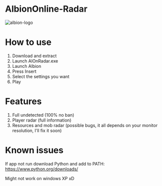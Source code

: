 # AlbionOnline-Radar
![albion-logo](https://github.com/PohPunkt/AlbionOnline-Radar/assets/95185796/b7c9301a-801d-4cc5-ad56-25dc7437a4b4)

# How to use
  1. Download and extract
  2. Launch AlOnRadar.exe
  4. Launch Albion
  5. Press Insert
  6. Select the settings you want
  7. Play
# Features
 1. Full undetected (100% no ban)
 2. Player radar (full information)
 3. Resources and mob radar (possible bugs, it all depends on your monitor resolution, I'll fix it soon)
# Known issues
If app not run download Python and add to PATH: https://www.python.org/downloads/

Might not work on windows XP xD

